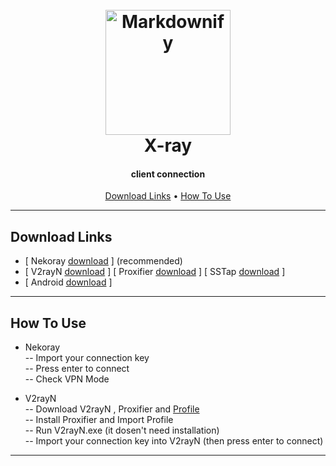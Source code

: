 
<h1 align="center">
  <br>
  <a href="https://github.com/ArashAlizadeh1994"><img src="https://avatars.githubusercontent.com/u/83308425?v=4" alt="Markdownify" width="200"></a>
  <br>
  X-ray
  <br>
</h1>

<h4 align="center"> client connection <a href="http://" target="_blank"></a></h4>



<p align="center">
  <a href="#download-links">Download Links</a> •
  <a href="#how-to-use">How To Use</a> 

</p>


---
## Download Links

* [ Nekoray [download](https://github.com/MatsuriDayo/nekoray/releases) ] (recommended)
* [ V2rayN  [download](https://github.com/2dust/v2rayN/releases) ] [ Proxifier [download](https://www.proxifier.com/) ] [ SSTap   [download](https://sstap-beta.updatestar.com/en) ]
* [ Android [download](https://github.com/2dust/v2rayNG/releases) ]

---
## How To Use

- Nekoray </br>
-- Import your connection key </br>
-- Press enter to connect </br>
-- Check VPN Mode

- V2rayN </br>
-- Download V2rayN , Proxifier and [Profile](https://github.com/ArashAlizadeh1994/X-ray/releases/download/Profile/Devilside1994.ppx) </br>
-- Install Proxifier and Import Profile </br>
-- Run V2rayN.exe (it dosen't need installation) </br>
-- Import your connection key into V2rayN (then press enter to connect) </br>

---


